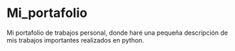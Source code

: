 # Mi_portafolio
Mi portafolio de trabajos personal, donde haré una pequeña descripción de mis trabajos importantes realizados en python. 
